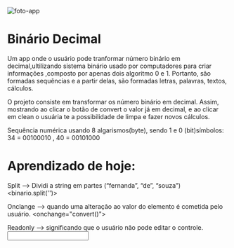 ![foto-app](https://github.com/7nandasouza/Binario2Decimal/blob/master/app.png)


# Binário Decimal
Um app onde o usuário pode tranformar número binário em decimal,ultilizando sistema binário usado por computadores para criar informações ,composto por apenas dois algoritmo 0 e 1. Portanto, são formadas sequências e a partir delas, são formadas letras, palavras, textos, cálculos.

O projeto consiste em transformar os número binário em decimal. Assim, mostrando ao clicar o botão de convert o valor já em decimal, e ao clicar em clean o usuária te a possibilidade de limpa  e fazer novos cálculos.

Sequência numérica usando 8 algarismos(byte), sendo 1 e 0 (bit)símbolos:
               34 = 00100010     ,                   40 = 00101000


# Aprendizado de hoje:


Split —> Dividi a string em partes (“fernanda”, “de”, “souza”)
<binario.split('')>

Onclange —> quando uma alteração ao valor do elemento é cometida pelo usuário.
<onchange="convert()">

Readonly —> significando que o usuário não pode editar o controle.
<input type="text" id="decimal"  readonly>



 
